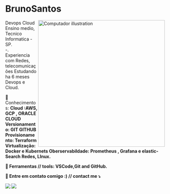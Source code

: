# BrunoSantos
<img src="https://raw.githubusercontent.com/MicaelliMedeiros/micaellimedeiros/master/image/computer-illustration.png" min-width="400px" max-width="400px" width="400px" align="right" alt="Computador illustration">

<p align="left"> 
Devops Cloud<br>
Ensino medio,
Tecnico Informatica - SP. <br>
-. <br>
Experiencia com Redes, telecomunicações
Estudando ha 6 meses Devops e Cloud.<br>
 
</p>

<p align="left">
  🦄 Conhecimentos: <strong> 
         Cloud :AWS, GCP , ORACLE CLOUD
         Versionamento: GIT GITHUB
		 Provisionamento: Terraform
		 Virtualização: Docker e Kubernets
		 Oberservabildade: Prometheus , Grafana e elastic-Search 
		 Redes, LInux.
		 
  💼 Ferramentas // tools: <strong>VSCode,Git and GitHub.</strong>
</p>

<p align="left">
  💌 Entre em contato comigo :) // contact me ⤵️
</p>

<p align="left">
  <a href="mailto:brunosantosc1@gmail.com" alt="Gmail">
  <img src="https://img.shields.io/badge/-Gmail-FF0000?style=flat-square&labelColor=FF0000&logo=gmail&logoColor=white&link=LINK-DO-SEU-EMAIL" /></a>

  <a href="https://www.linkedin.com/in/bruno-santos-6789a2154/" alt="Linkedin">
  <img src="https://img.shields.io/badge/-Linkedin-0e76a8?style=flat-square&logo=Linkedin&logoColor=white&link=LINK-DO-SEU-LINKEDIN" /></a>


